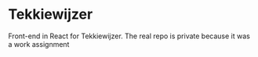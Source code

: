 # Tekkiewijzer
Front-end in React for Tekkiewijzer. The real repo is private because it was a work assignment
